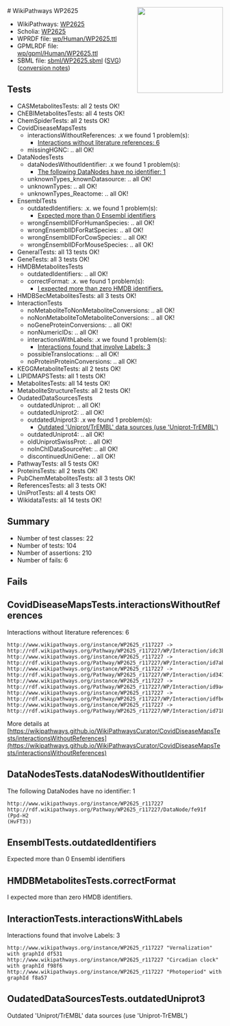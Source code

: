 <img style="float: right; width: 200px" src="../logo.png" />
# WikiPathways WP2625

* WikiPathways: [WP2625](https://identifiers.org/wikipathways:WP2625)
* Scholia: [WP2625](https://scholia.toolforge.org/wikipathways/WP2625)
* WPRDF file: [wp/Human/WP2625.ttl](../wp/Human/WP2625.ttl)
* GPMLRDF file: [wp/gpml/Human/WP2625.ttl](../wp/gpml/Human/WP2625.ttl)
* SBML file: [sbml/WP2625.sbml](../sbml/WP2625.sbml) ([SVG](../sbml/WP2625.svg)) ([conversion notes](../sbml/WP2625.txt))

## Tests
* CASMetabolitesTests: all 2 tests OK!
* ChEBIMetabolitesTests: all 4 tests OK!
* ChemSpiderTests: all 2 tests OK!
* CovidDiseaseMapsTests
    * interactionsWithoutReferences: .x we found 1 problem(s):
        * [Interactions without literature references: 6](#2e295934)
    * missingHGNC: .. all OK!
* DataNodesTests
    * dataNodesWithoutIdentifier: .x we found 1 problem(s):
        * [The following DataNodes have no identifier: 1](#d2d32fa0)
    * unknownTypes_knownDatasource: .. all OK!
    * unknownTypes: .. all OK!
    * unknownTypes_Reactome: .. all OK!
* EnsemblTests
    * outdatedIdentifiers: .x. we found 1 problem(s):
        * [Expected more than 0 Ensembl identifiers](#f44398b7)
    * wrongEnsemblIDForHumanSpecies: .. all OK!
    * wrongEnsemblIDForRatSpecies: .. all OK!
    * wrongEnsemblIDForCowSpecies: .. all OK!
    * wrongEnsemblIDForMouseSpecies: .. all OK!
* GeneralTests: all 13 tests OK!
* GeneTests: all 3 tests OK!
* HMDBMetabolitesTests
    * outdatedIdentifiers: .. all OK!
    * correctFormat: .x. we found 1 problem(s):
        * [I expected more than zero HMDB identifiers.](#ad154c1e)
* HMDBSecMetabolitesTests: all 3 tests OK!
* InteractionTests
    * noMetaboliteToNonMetaboliteConversions: .. all OK!
    * noNonMetaboliteToMetaboliteConversions: .. all OK!
    * noGeneProteinConversions: .. all OK!
    * nonNumericIDs: .. all OK!
    * interactionsWithLabels: .x we found 1 problem(s):
        * [Interactions found that involve Labels: 3](#630d267a)
    * possibleTranslocations: .. all OK!
    * noProteinProteinConversions: .. all OK!
* KEGGMetaboliteTests: all 2 tests OK!
* LIPIDMAPSTests: all 1 tests OK!
* MetabolitesTests: all 14 tests OK!
* MetaboliteStructureTests: all 2 tests OK!
* OudatedDataSourcesTests
    * outdatedUniprot: .. all OK!
    * outdatedUniprot2: .. all OK!
    * outdatedUniprot3: .x we found 1 problem(s):
        * [Outdated 'Uniprot/TrEMBL' data sources (use 'Uniprot-TrEMBL')](#49a3ab75)
    * outdatedUniprot4: .. all OK!
    * oldUniprotSwissProt: .. all OK!
    * noInChIDataSourceYet: .. all OK!
    * discontinuedUniGene: .. all OK!
* PathwayTests: all 5 tests OK!
* ProteinsTests: all 2 tests OK!
* PubChemMetabolitesTests: all 3 tests OK!
* ReferencesTests: all 3 tests OK!
* UniProtTests: all 4 tests OK!
* WikidataTests: all 14 tests OK!


## Summary

* Number of test classes: 22
* Number of tests: 104
* Number of assertions: 210
* Number of fails: 6

## Fails

<a name="2e295934" />

## CovidDiseaseMapsTests.interactionsWithoutReferences

Interactions without literature references: 6
```
http://www.wikipathways.org/instance/WP2625_r117227 -> http://rdf.wikipathways.org/Pathway/WP2625_r117227/WP/Interaction/idc3b4e8ae
http://www.wikipathways.org/instance/WP2625_r117227 -> http://rdf.wikipathways.org/Pathway/WP2625_r117227/WP/Interaction/id7ab15bb3
http://www.wikipathways.org/instance/WP2625_r117227 -> http://rdf.wikipathways.org/Pathway/WP2625_r117227/WP/Interaction/id3417a92f
http://www.wikipathways.org/instance/WP2625_r117227 -> http://rdf.wikipathways.org/Pathway/WP2625_r117227/WP/Interaction/id9a413c44
http://www.wikipathways.org/instance/WP2625_r117227 -> http://rdf.wikipathways.org/Pathway/WP2625_r117227/WP/Interaction/idfbe7c6
http://www.wikipathways.org/instance/WP2625_r117227 -> http://rdf.wikipathways.org/Pathway/WP2625_r117227/WP/Interaction/id7183845b
```

More details at [https://wikipathways.github.io/WikiPathwaysCurator/CovidDiseaseMapsTests/interactionsWithoutReferences](https://wikipathways.github.io/WikiPathwaysCurator/CovidDiseaseMapsTests/interactionsWithoutReferences)

<a name="d2d32fa0" />

## DataNodesTests.dataNodesWithoutIdentifier

The following DataNodes have no identifier: 1
```
http://www.wikipathways.org/instance/WP2625_r117227 http://rdf.wikipathways.org/Pathway/WP2625_r117227/DataNode/fe91f (Ppd-H2
(HvFT3))
```

<a name="f44398b7" />

## EnsemblTests.outdatedIdentifiers

Expected more than 0 Ensembl identifiers
<a name="ad154c1e" />

## HMDBMetabolitesTests.correctFormat

I expected more than zero HMDB identifiers.
<a name="630d267a" />

## InteractionTests.interactionsWithLabels

Interactions found that involve Labels: 3
```
http://www.wikipathways.org/instance/WP2625_r117227 "Vernalization" with graphId df531
http://www.wikipathways.org/instance/WP2625_r117227 "Circadian clock" with graphId f98f6
http://www.wikipathways.org/instance/WP2625_r117227 "Photoperiod" with graphId f8a57
```

<a name="49a3ab75" />

## OudatedDataSourcesTests.outdatedUniprot3

Outdated 'Uniprot/TrEMBL' data sources (use 'Uniprot-TrEMBL')
